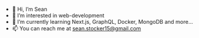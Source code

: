 - 👋 Hi, I’m Sean
- 👀 I’m interested in web-development
- 🌱 I’m currently learning Next.js, GraphQL, Docker, MongoDB and more...
- 📫 You can reach me at sean.stocker15@gmail.com

<!---
sean-s14/sean-s14 is a ✨ special ✨ repository because its `README.md` (this file) appears on your GitHub profile.
You can click the Preview link to take a look at your changes.
--->
